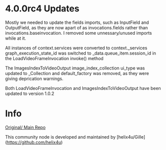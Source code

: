 # 4.0.0rc4 Updates

Mostly we needed to update the fields imports, such as InputField and OutputField, as they are now apart of as invocations.fields rather than invocations.baseinvocation. 
I removed some unnessary/unused imports while at it.

All instances of context.services were converted to context._services
graph_execution_state_id was switched to _data.queue_item.session_id in the LoadVideoFrameInvocation invoke() method

The ImagesIndexToVideoOutput image_index_collection ui_type was updated to _Collection and default_factory was removed, as they were giving deprication warnings.

Both LoadVideoFrameInvocation and ImagesIndexToVideoOutput have been updated to version 1.0.2

# Info
[Original/ Main Repo](https://github.com/helix4u/load_video_frame)

This community node is developed and maintained by [helix4u/Gille] (https://github.com/helix4u)

